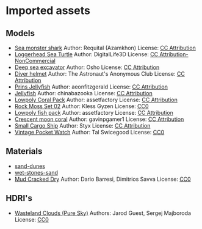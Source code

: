 # Imported assets

## Models
- [Sea monster shark](https://sketchfab.com/3d-models/sea-monster-shark-concept-1bac24918bc5411286a29d2560d4f073)
  Author: Requital (Azamkhon)
  License: [CC Attribution](http://creativecommons.org/licenses/by/4.0/)
- [Loggerhead Sea Turtle](https://sketchfab.com/3d-models/model-47a-loggerhead-sea-turtle-c438e81e796d41d9a6ae4cc147ef8d4f)
  Author: DigitalLife3D
  License: [CC Attribution-NonCommercial](http://creativecommons.org/licenses/by-nc/4.0/)
- [Deep sea excavator](https://sketchfab.com/3d-models/deep-sea-excavator-20f2991d6a9c4ae4a18c6a9d920a89c0)
  Author: Osho
  License: [CC Attribution](http://creativecommons.org/licenses/by/4.0/)
- [Diver helmet](https://sketchfab.com/3d-models/diver-helmet-54396e292300481facd9be72d401de5d)
  Author: The Astronaut's Anonymous Club
  License: [CC Attribution](http://creativecommons.org/licenses/by/4.0/)
- [Prins Jellyfish](https://sketchfab.com/3d-models/prins-jellyfish-3cfe9d4021b14a5fad8372bcb490956b)
  Author: aeonfitzgerald
  License: [CC Attribution](http://creativecommons.org/licenses/by/4.0/)
- [Jellyfish](https://sketchfab.com/3d-models/jellyfish-d93ac9460e8946ce9b33048e4954b0dd)
  Author: chinabazooka
  License: [CC Attribution](http://creativecommons.org/licenses/by/4.0/)
- [Lowpoly Coral Pack](https://sketchfab.com/3d-models/lowpoly-coral-pack-29d5be0e220f48818346cabfa065e887)
  Author: assetfactory
  License: [CC Attribution](http://creativecommons.org/licenses/by/4.0/)
- [Rock Moss Set 02](https://polyhaven.com/a/rock_moss_set_02)
  Author: Kless Gyzen
  License: [CC0](https://creativecommons.org/publicdomain/zero/1.0/)
- [Lowpoly fish pack](https://sketchfab.com/3d-models/lowpoly-fish-pack-812a52c7f7cc4e10b69c5c5f9e4269f2)
  Author: assetfactory
  License: [CC Attribution](http://creativecommons.org/licenses/by/4.0/)
- [Crescent moon coral](https://sketchfab.com/3d-models/crescent-moon-coral-28552e20d360473db6e9bdcc88dad20d)
  Author: gavinpgamer1
  License: [CC Attribution](http://creativecommons.org/licenses/by/4.0/)
- [Small Cargo Ship](https://sketchfab.com/3d-models/small-cargo-ship-6362d3e9b11e4396aaafa854c3aa6f06)
  Author: Styx
  License: [CC Attribution](http://creativecommons.org/licenses/by/4.0/)
- [Vintage Pocket Watch](https://polyhaven.com/a/vintage_pocket_watch)
  Author: Tal Swicegood
  License: [CC0](http://creativecommons.org/publicdomain/zero/1.0/)

## Materials
- [sand-dunes](https://freepbr.com/materials/sand-dunes/)
- [wet-stones-sand](https://freepbr.com/materials/wet-stones-sand/)
- [Mud Cracked Dry](https://polyhaven.com/a/mud_cracked_dry_03)
  Author: Dario Barresi, Dimitrios Savva
  License: [CC0](http://creativecommons.org/publicdomain/zero/1.0/)


## HDRI's
- [Wasteland Clouds (Pure Sky)](https://polyhaven.com/a/wasteland_clouds_puresky)
  Authors: Jarod Guest, Sergej Majboroda
  License: [CC0](https://creativecommons.org/publicdomain/zero/1.0/)

